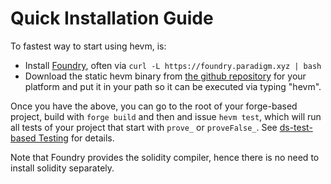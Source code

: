 # Quick Installation Guide

To fastest way to start using hevm, is:
* Install
  [Foundry](https://book.getfoundry.sh/getting-started/installation#using-foundryup),
  often via `curl -L https://foundry.paradigm.xyz | bash`
* Download the static hevm binary from [the github
  repository](https://github.com/ethereum/hevm/releases/) for your platform and
  put it in your path so it can be executed via typing "hevm".

Once you have the above, you can go to the root of your forge-based project,
build with `forge build` and then and issue `hevm test`, which will run all
tests of your project that start with `prove_` or `proveFalse_`. See
[ds-test-based Testing](./dstest-tutorial.md) for details.

Note that Foundry provides the solidity compiler, hence there is no need to
install solidity separately.

